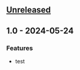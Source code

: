 <a name="unreleased"></a>
## [Unreleased]


<a name="1.0"></a>
## 1.0 - 2024-05-24
### Features
- test


[Unreleased]: https://github.com/Sofiane67/tp_cloud/compare/1.0...HEAD
